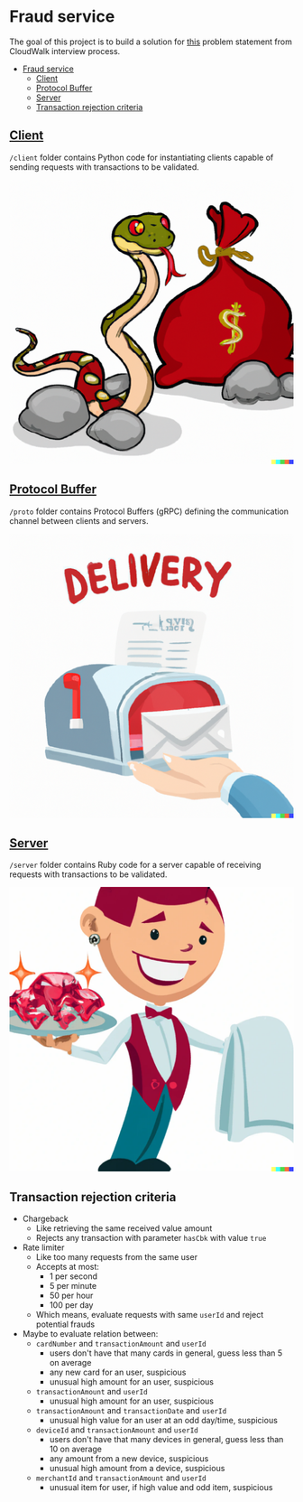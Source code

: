 # Fraud service

The goal of this project is to build a solution for [this](./resources/statements.md) problem statement from CloudWalk interview process.

- [Fraud service](#fraud-service)
  - [Client](#client)
  - [Protocol Buffer](#protocol-buffer)
  - [Server](#server)
  - [Transaction rejection criteria](#transaction-rejection-criteria)

## [Client](./client/)

`/client` folder contains Python code for instantiating clients capable of sending requests with transactions to be validated.

![PythonClient](./pictures/client.png)

## [Protocol Buffer](./proto/)

`/proto` folder contains Protocol Buffers (gRPC) defining the communication channel between clients and servers.

![CommunicationChannel](./pictures/grpc.png)

## [Server](./server/)

`/server` folder contains Ruby code for a server capable of receiving requests with transactions to be validated.

![RubyServer](./pictures/server.png)

## Transaction rejection criteria

- Chargeback
  - Like retrieving the same received value amount
  - Rejects any transaction with parameter `hasCbk` with value `true`
- Rate limiter
  - Like too many requests from the same user
  - Accepts at most:
    - 1 per second
    - 5 per minute
    - 50 per hour
    - 100 per day
  - Which means, evaluate requests with same `userId` and reject potential frauds
- Maybe to evaluate relation between:
  - `cardNumber` and `transactionAmount` and `userId`
    - users don't have that many cards in general, guess less than 5 on average
    - any new card for an user, suspicious
    - unusual high amount for an user, suspicious
  - `transactionAmount` and `userId`
    - unusual high amount for an user, suspicious
  - `transactionAmount` and `transactionDate` and `userId`
    - unusual high value for an user at an odd day/time, suspicious
  - `deviceId` and `transactionAmount` and `userId`
    - users don't have that many devices in general, guess less than 10 on average
    - any amount from a new device, suspicious
    - unusual high amount from a device, suspicious
  - `merchantId` and `transactionAmount` and `userId`
    - unusual item for user, if high value and odd item, suspicious
